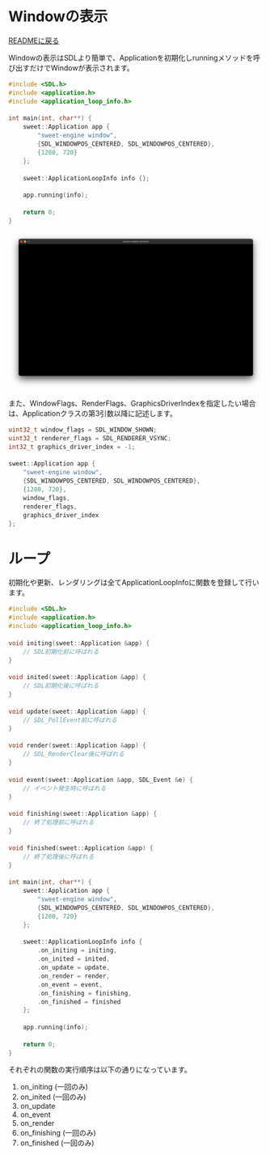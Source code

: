 # Windowの表示

[READMEに戻る](../../README.md "READMEに戻る")

Windowの表示はSDLより簡単で、Applicationを初期化しrunningメソッドを呼び出すだけでWindowが表示されます。
```cpp
#include <SDL.h>
#include <application.h>
#include <application_loop_info.h>

int main(int, char**) {
    sweet::Application app {
        "sweet-engine window",
        {SDL_WINDOWPOS_CENTERED, SDL_WINDOWPOS_CENTERED},
        {1280, 720}
    };

    sweet::ApplicationLoopInfo info {};

    app.running(info);

    return 0;
}
```

![img](../../asset/window.webp)

また、WindowFlags、RenderFlags、GraphicsDriverIndexを指定したい場合は、Applicationクラスの第3引数以降に記述します。

```cpp
uint32_t window_flags = SDL_WINDOW_SHOWN;
uint32_t renderer_flags = SDL_RENDERER_VSYNC;
int32_t graphics_driver_index = -1;

sweet::Application app {
    "sweet-engine window",
    {SDL_WINDOWPOS_CENTERED, SDL_WINDOWPOS_CENTERED},
    {1280, 720},
    window_flags,
    renderer_flags,
    graphics_driver_index
};
```
# ループ
初期化や更新、レンダリングは全てApplicationLoopInfoに関数を登録して行います。
```cpp
#include <SDL.h>
#include <application.h>
#include <application_loop_info.h>

void initing(sweet::Application &app) {
    // SDL初期化前に呼ばれる
}

void inited(sweet::Application &app) {
    // SDL初期化後に呼ばれる
}

void update(sweet::Application &app) {
    // SDL_PollEvent前に呼ばれる
}

void render(sweet::Application &app) {
    // SDL_RenderClear後に呼ばれる
}

void event(sweet::Application &app, SDL_Event &e) {
    // イベント発生時に呼ばれる
}

void finishing(sweet::Application &app) {
    // 終了処理前に呼ばれる
}

void finished(sweet::Application &app) {
    // 終了処理後に呼ばれる
}

int main(int, char**) {
    sweet::Application app {
        "sweet-engine window",
        {SDL_WINDOWPOS_CENTERED, SDL_WINDOWPOS_CENTERED},
        {1280, 720}
    };

    sweet::ApplicationLoopInfo info {
        .on_initing = initing,
        .on_inited = inited,
        .on_update = update,
        .on_render = render,
        .on_event = event,
        .on_finishing = finishing,
        .on_finished = finished
    };

    app.running(info);

    return 0;
}
```
それぞれの関数の実行順序は以下の通りになっています。

1. on_initing (一回のみ)
2. on_inited (一回のみ)
3. on_update
4. on_event
5. on_render
6. on_finishing (一回のみ)
7. on_finished (一回のみ)